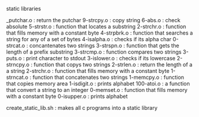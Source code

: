 static libraries

_putchar.o : return the putchar
9-strcpy.o : copy string
6-abs.o : check absolute
5-strstr.o : function that locates a substring
2-strchr.o : function that fills memory with a constant byte
4-strpbrk.o : function that searches a string for any of a set of bytes
4-isalpha.o : checks if its alpha char
0-strcat.o : concantenates two strings 
3-strspn.o : function that gets the length of a prefix substring
3-strcmp.o : function compares two strings
3-puts.o : print character to stdout
3-islower.o : checks if its lowercase
2-strncpy.o : function that copys two strings
2-strlen.o : return the length of a a string
2-strchr.o : function that fills memory with a constant byte
1-strncat.o : function that concatenates two strings
1-memcpy.o : function that copies memory area
1-isdigit.o : prints alphabet
100-atoi.o :  a function that convert a string to an integer
0-memset.o : function that fills memory with a constant byte
0-isupper.o : prints alphabet

create_static_lib.sh : makes all c programs into a static library
